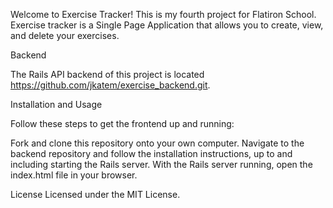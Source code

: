 Welcome to Exercise Tracker! This is my fourth project for Flatiron School. Exercise tracker is a Single Page Application that allows you to create, view, and delete your exercises. 

Backend

The Rails API backend of this project is located https://github.com/jkatem/exercise_backend.git.

Installation and Usage

Follow these steps to get the frontend up and running:

Fork and clone this repository onto your own computer.
Navigate to the backend repository and follow the installation instructions, up to and including starting the Rails server.
With the Rails server running, open the index.html file in your browser.

License
Licensed under the MIT License.




